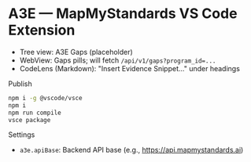 # A3E — MapMyStandards VS Code Extension

- Tree view: A3E Gaps (placeholder)
- WebView: Gaps pills; will fetch `/api/v1/gaps?program_id=...`
- CodeLens (Markdown): "Insert Evidence Snippet…" under headings

Publish
```bash
npm i -g @vscode/vsce
npm i
npm run compile
vsce package
```

Settings
- `a3e.apiBase`: Backend API base (e.g., https://api.mapmystandards.ai)
